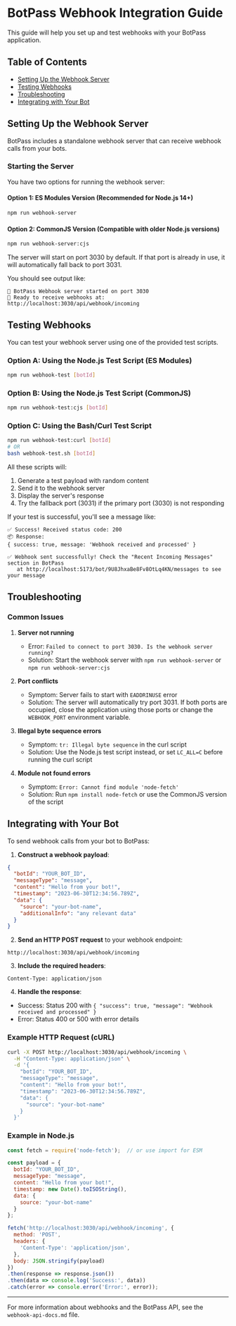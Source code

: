 # BotPass Webhook Integration Guide

This guide will help you set up and test webhooks with your BotPass application.

## Table of Contents
- [Setting Up the Webhook Server](#setting-up-the-webhook-server)
- [Testing Webhooks](#testing-webhooks)
- [Troubleshooting](#troubleshooting)
- [Integrating with Your Bot](#integrating-with-your-bot)

## Setting Up the Webhook Server

BotPass includes a standalone webhook server that can receive webhook calls from your bots.

### Starting the Server

You have two options for running the webhook server:

#### Option 1: ES Modules Version (Recommended for Node.js 14+)
```bash
npm run webhook-server
```

#### Option 2: CommonJS Version (Compatible with older Node.js versions)
```bash
npm run webhook-server:cjs
```

The server will start on port 3030 by default. If that port is already in use, it will automatically fall back to port 3031.

You should see output like:
```
🚀 BotPass Webhook server started on port 3030
📌 Ready to receive webhooks at: http://localhost:3030/api/webhook/incoming
```

## Testing Webhooks

You can test your webhook server using one of the provided test scripts.

### Option A: Using the Node.js Test Script (ES Modules)

```bash
npm run webhook-test [botId]
```

### Option B: Using the Node.js Test Script (CommonJS)

```bash
npm run webhook-test:cjs [botId]
```

### Option C: Using the Bash/Curl Test Script

```bash
npm run webhook-test:curl [botId]
# OR
bash webhook-test.sh [botId]
```

All these scripts will:
1. Generate a test payload with random content
2. Send it to the webhook server
3. Display the server's response
4. Try the fallback port (3031) if the primary port (3030) is not responding

If your test is successful, you'll see a message like:
```
✅ Success! Received status code: 200
📦 Response:
{ success: true, message: 'Webhook received and processed' }

✅ Webhook sent successfully! Check the "Recent Incoming Messages" section in BotPass
   at http://localhost:5173/bot/9U8JhxaBe8Fv8OtLq4KN/messages to see your message
```

## Troubleshooting

### Common Issues

1. **Server not running**
   - Error: `Failed to connect to port 3030. Is the webhook server running?`
   - Solution: Start the webhook server with `npm run webhook-server` or `npm run webhook-server:cjs`

2. **Port conflicts**
   - Symptom: Server fails to start with `EADDRINUSE` error
   - Solution: The server will automatically try port 3031. If both ports are occupied, close the application using those ports or change the `WEBHOOK_PORT` environment variable.

3. **Illegal byte sequence errors**
   - Symptom: `tr: Illegal byte sequence` in the curl script
   - Solution: Use the Node.js test script instead, or set `LC_ALL=C` before running the curl script

4. **Module not found errors**
   - Symptom: `Error: Cannot find module 'node-fetch'`
   - Solution: Run `npm install node-fetch` or use the CommonJS version of the script

## Integrating with Your Bot

To send webhook calls from your bot to BotPass:

1. **Construct a webhook payload**:
```json
{
  "botId": "YOUR_BOT_ID",
  "messageType": "message",
  "content": "Hello from your bot!",
  "timestamp": "2023-06-30T12:34:56.789Z",
  "data": {
    "source": "your-bot-name",
    "additionalInfo": "any relevant data"
  }
}
```

2. **Send an HTTP POST request** to your webhook endpoint:
```
http://localhost:3030/api/webhook/incoming
```

3. **Include the required headers**:
```
Content-Type: application/json
```

4. **Handle the response**:
- Success: Status 200 with `{ "success": true, "message": "Webhook received and processed" }`
- Error: Status 400 or 500 with error details

### Example HTTP Request (cURL)

```bash
curl -X POST http://localhost:3030/api/webhook/incoming \
  -H "Content-Type: application/json" \
  -d '{
    "botId": "YOUR_BOT_ID",
    "messageType": "message",
    "content": "Hello from your bot!",
    "timestamp": "2023-06-30T12:34:56.789Z",
    "data": {
      "source": "your-bot-name"
    }
  }'
```

### Example in Node.js

```javascript
const fetch = require('node-fetch');  // or use import for ESM

const payload = {
  botId: "YOUR_BOT_ID",
  messageType: "message",
  content: "Hello from your bot!",
  timestamp: new Date().toISOString(),
  data: {
    source: "your-bot-name"
  }
};

fetch('http://localhost:3030/api/webhook/incoming', {
  method: 'POST',
  headers: {
    'Content-Type': 'application/json',
  },
  body: JSON.stringify(payload)
})
.then(response => response.json())
.then(data => console.log('Success:', data))
.catch(error => console.error('Error:', error));
```

---

For more information about webhooks and the BotPass API, see the `webhook-api-docs.md` file. 